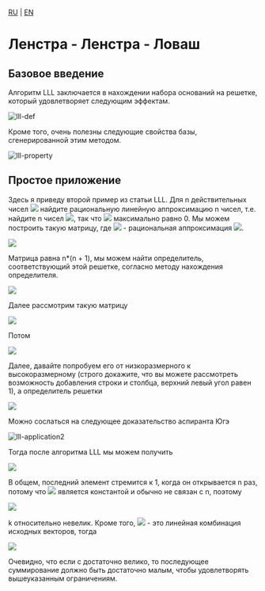 [RU](./lattice-reduction.md) | [EN](./lattice-reduction-en.md)

# Ленстра - Ленстра - Ловаш

## Базовое введение

Алгоритм LLL заключается в нахождении набора оснований на решетке, который удовлетворяет следующим эффектам.

![lll-def](../img/lll-def.png)

Кроме того, очень полезны следующие свойства базы, сгенерированной этим методом.

![lll-property](../img/lll-property.png)

## Простое приложение

Здесь я приведу второй пример из статьи LLL. Для n действительных чисел <img src="https://render.githubusercontent.com/render/math?math=\alpha_i,\ldots,\alpha_n"> найдите рациональную линейную аппроксимацию n чисел, т.е. найдите n чисел <img src="https://render.githubusercontent.com/render/math?math=m_i">, так что <img src="https://render.githubusercontent.com/render/math?math=\sum_{i=1}^{n }m_i\alpha_i"> максимально равно 0. Мы можем построить такую ​​матрицу, где <img src="https://render.githubusercontent.com/render/math?math=a_i"> - рациональная аппроксимация <img src="https://render.githubusercontent.com/render/math?math=\alpha_i">.

<p><img src="https://render.githubusercontent.com/render/math?math=A=[\begin{matrix} 1, 0, 0, \cdots, 0, ca_1 \\ 0, 1, 0, \cdots, 0, c a_2 \\ 0, 0, 1, \cdots, 0, c a_3 \\ \vdots, \vdots, \vdots, \ddots, \vdots, \vdots \\ 0, 0, 0, \cdots, 1, c a_n \\ \end{matrix}]"></p>

Матрица равна n*(n + 1), мы можем найти определитель, соответствующий этой решетке, согласно методу нахождения определителя.

<p><img src="https://render.githubusercontent.com/render/math?math=Det(L)=\sqrt{AA^T}"></p>

Далее рассмотрим такую ​​матрицу

<p><img src="https://render.githubusercontent.com/render/math?math=A=[\begin{matrix} 1, 0, 0, \cdots, 0, a_1 \\ 0, 1, 0, \cdots, 0, a_2 \\ 0, 0, 1, \cdots, 0, a_3 \\ \vdots, \vdots, \vdots, \ddots, \vdots, \vdots \\ 0, 0, 0, \cdots, 1,  a_n \\ \end{matrix}]"></p>

Потом

<p><img src="https://render.githubusercontent.com/render/math?math=AA^T=[\begin{matrix} 1%2Ba_1^2, a_1 a_2, a_1 a_, \cdots, a_1 a_n \\ a_2 a_1, 1%2Ba_2^2, a_2 a_3, \cdots, a_2 a_n \\ a_3 a_1, a_3 a_2, 1%2Ba_3^2, \cdots, a_3 a_n \\ \vdots, \vdots, \vdots, \ddots, \vdots \\ a_n a_1, a_n a_2, a_n a_3, \cdots, 1%2Ba_n^2 \\ \end{matrix}]"></p>

Далее, давайте попробуем его от низкоразмерного к высокоразмерному (строго докажите, что вы можете рассмотреть возможность добавления строки и столбца, верхний левый угол равен 1), а определитель решетки

<p><img src="https://render.githubusercontent.com/render/math?math=\sqrt{1%2B\sum_{i=1}^n\alpha_i^2}"></p>

Можно сослаться на следующее доказательство аспиранта Югэ

![lll-application2](../img/lll-application2.png)

Тогда после алгоритма LLL мы можем получить

<p><img src="https://render.githubusercontent.com/render/math?math=||b_1|| \leq 2^{\frac{n-1}{4}} (1%2B\sum_{i=1}^n\alpha_i^2)^{\frac{1}{2(n%2B1)}}"></p>

В общем, последний элемент стремится к 1, когда он открывается n раз, потому что <img src="https://render.githubusercontent.com/render/math?math=a_i"> является константой и обычно не связан с n, поэтому

<p><img src="https://render.githubusercontent.com/render/math?math=||b_1|| \leq 2^{\frac{n-1}{4}}*k"></p>

k относительно невелик. Кроме того, <img src="https://render.githubusercontent.com/render/math?math=b_1"> - это линейная комбинация исходных векторов, тогда

<p><img src="https://render.githubusercontent.com/render/math?math=b_1[n]=\sum_{i=1}^{n}m_ic*a_i=c\sum_{i=1}^{n}m_i*a_i"></p>

Очевидно, что если c достаточно велико, то последующее суммирование должно быть достаточно малым, чтобы удовлетворять вышеуказанным ограничениям.